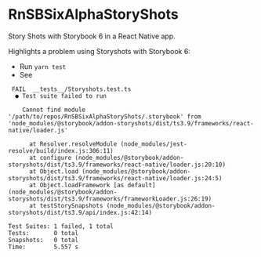# RnSBSixAlphaStoryShots
Story Shots with Storybook 6 in a React Native app.

Highlights a problem using Storyshots with Storybook 6:

* Run `yarn test`
* See

```
 FAIL  __tests__/Storyshots.test.ts
  ● Test suite failed to run

    Cannot find module '/path/to/repos/RnSBSixAlphaStoryShots/.storybook' from 'node_modules/@storybook/addon-storyshots/dist/ts3.9/frameworks/react-native/loader.js'

      at Resolver.resolveModule (node_modules/jest-resolve/build/index.js:306:11)
      at configure (node_modules/@storybook/addon-storyshots/dist/ts3.9/frameworks/react-native/loader.js:20:10)
      at Object.load (node_modules/@storybook/addon-storyshots/dist/ts3.9/frameworks/react-native/loader.js:24:5)
      at Object.loadFramework [as default] (node_modules/@storybook/addon-storyshots/dist/ts3.9/frameworks/frameworkLoader.js:26:19)
      at testStorySnapshots (node_modules/@storybook/addon-storyshots/dist/ts3.9/api/index.js:42:14)

Test Suites: 1 failed, 1 total
Tests:       0 total
Snapshots:   0 total
Time:        5.557 s

```

